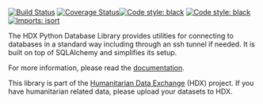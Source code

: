 [![Build Status](https://github.com/OCHA-DAP/hdx-python-database/actions/workflows/run-python-tests.yaml/badge.svg)](https://github.com/OCHA-DAP/hdx-python-database/actions/workflows/run-python-tests.yaml)
[![Coverage Status](https://coveralls.io/repos/github/OCHA-DAP/hdx-python-database/badge.svg?branch=main&ts=1)](https://coveralls.io/github/OCHA-DAP/hdx-python-database?branch=main)[![Code style: black](https://img.shields.io/badge/code%20style-black-000000.svg)](https://github.com/psf/black)
[![Code style: black](https://img.shields.io/badge/code%20style-black-000000.svg)](https://github.com/psf/black)
[![Imports: isort](https://img.shields.io/badge/%20imports-isort-%231674b1?style=flat&labelColor=ef8336)](https://pycqa.github.io/isort/)

The HDX Python Database Library provides utilities for connecting to databases in a standard way including
through an ssh tunnel if needed. It is built on top of SQLAlchemy and simplifies its setup. 

For more information, please read the [documentation](https://hdx-python-database.readthedocs.io/en/latest/).

This library is part of the [Humanitarian Data Exchange](https://data.humdata.org/) (HDX) project. If you have 
humanitarian related data, please upload your datasets to HDX.